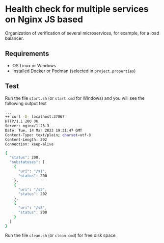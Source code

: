 # Health check for multiple services on Nginx JS based

Organization of verification of several microservices, for example, for a load balancer.

## Requirements

* OS Linux or Windows
* Installed Docker or Podman (selected in `project.properties`)

## Test

Run the file `start.sh` (or `start.cmd` for Windows) and you will see the following output text

```bash
...
++ curl -D- localhost:37067
HTTP/1.1 200 OK
Server: nginx/1.23.3
Date: Tue, 14 Mar 2023 19:31:47 GMT
Content-Type: text/plain; charset=utf-8
Content-Length: 202
Connection: keep-alive

{
  "status": 200,
  "substatuses": [
    {
      "uri": "/s1",
      "status": 200
    },
    {
      "uri": "/s2",
      "status": 202
    },
    {
      "uri": "/s3",
      "status": 200
    }
  ]
}
```
Run the file `clean.sh` (or `clean.cmd`) for free disk space
